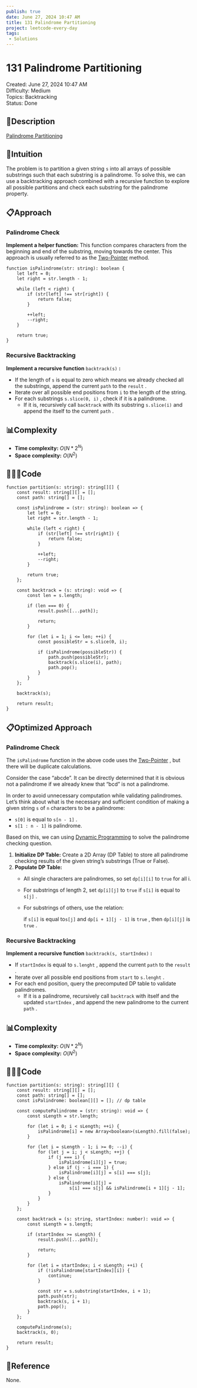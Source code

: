 ```yaml
---
publish: true
date: June 27, 2024 10:47 AM
title: 131 Palindrome Partitioning
project: leetcode-every-day
tags:
 - Solutions
---
```


# 131 Palindrome Partitioning

Created: June 27, 2024 10:47 AM<br>
Difficulty: Medium<br>
Topics: Backtracking<br>
Status: Done<br>

## 📖Description

[Palindrome Partitioning](https://leetcode.com/problems/palindrome-partitioning/description/)

## 🤔Intuition

The problem is to partition a given string `s` into all arrays of possible substrings such that each substring is a palindrome. To solve this, we can use a backtracking approach combined with a recursive function to explore all possible partitions and check each substring for the palindrome property.

## 📋Approach

### Palindrome Check

**Implement a helper function:** This function compares characters from the beginning and end of the substring, moving towards the center. This approach is usually referred to as the [Two-Pointer](https://www.notion.so/Two-Pointer-8b25b594f863437f9abd69ff0cc77566?pvs=21) method.

```tsx
function isPalindrome(str: string): boolean {
    let left = 0;
    let right = str.length - 1;

    while (left < right) {
        if (str[left] !== str[right]) {
            return false;
        }

        ++left;
        --right;
    }

    return true;
}
```

### Recursive Backtracking

**Implement a recursive function** `backtrack(s)` **:**

- If the length of `s` is equal to zero which means we already checked all the substrings, append the current `path` to the `result` .
- Iterate over all possible end positions from `i` to the length of the string.
- For each substrings `s.slice(0, i)` , check if it is a palindrome.
  - If it is, recursively call `backtrack` with its substring `s.slice(i)` and append the itself to the current `path` .

## 📊Complexity

- **Time complexity:** $O(N * 2^N)$
- **Space complexity:** $O(N^2)$

## 🧑🏻‍💻Code

```tsx
function partition(s: string): string[][] {
    const result: string[][] = [];
    const path: string[] = [];

    const isPalindrome = (str: string): boolean => {
        let left = 0;
        let right = str.length - 1;

        while (left < right) {
            if (str[left] !== str[right]) {
                return false;
            }

            ++left;
            --right;
        }

        return true;
    };

    const backtrack = (s: string): void => {
        const len = s.length;

        if (len === 0) {
            result.push([...path]);

            return;
        }

        for (let i = 1; i <= len; ++i) {
            const possibleStr = s.slice(0, i);

            if (isPalindrome(possibleStr)) {
                path.push(possibleStr);
                backtrack(s.slice(i), path);
                path.pop();
            }
        }
    };

    backtrack(s);

    return result;
}
```

## 📋Optimized Approach

### Palindrome Check

The `isPalindrome` function in the above code uses the [Two-Pointer](https://www.notion.so/Two-Pointer-8b25b594f863437f9abd69ff0cc77566?pvs=21) , but there will be duplicate calculations.

Consider the case “abcde”. It can be directly determined that it is obvious not a palindrome if we already knew that “bcd” is not a palindrome.

In order to avoid unnecessary computation while validating palindromes. Let’s think about what is the necessary and sufficient condition of making a given string `s` of `n` characters to be a palindrome:

- `s[0]` is equal to `s[n - 1]` .
- `s[1 : n - 1]` is palindrome.

Based on this, we can using [Dynamic Programming](https://www.notion.so/Dynamic-Programming-1c57cbbf1f9f4e5394fa09866f072ac5?pvs=21)  to solve the palindrome checking question.

1. **Initialize DP Table:** Create a 2D Array (DP Table) to store all palindrome checking results of the given string’s substrings (True or False).
2. **Populate DP Table:**
    - All single characters are palindromes, so set `dp[i][i]` to `true` for all i.
    - For substrings of  length 2, set `dp[i][j]` to `true` if `s[i]` is equal to `s[j]` .
    - For substrings of others, use the relation:

        if `s[i]` is equal to`s[j]` and `dp[i + 1][j - 1]`  is `true` , then `dp[i][j]`  is `true` .


### Recursive Backtracking

**Implement a recursive function** `backtrack(s, startIndex)` **:**

- If `startIndex` is equal to `s.lenght` , append the current `path` to the `result` .
- Iterate over all possible end positions from `start` to `s.lenght` .
- For each end position, query the precomputed DP table to validate palindromes.
  - If it is a palindrome, recursively call `backtrack` with itself and the updated `startIndex` , and append the new palindrome to the current `path` .

## 📊Complexity

- **Time complexity:** $O(N * 2^N)$
- **Space complexity:** $O(N^2)$

## 🧑🏻‍💻Code

```tsx
function partition(s: string): string[][] {
    const result: string[][] = [];
    const path: string[] = [];
    const isPalindrome: boolean[][] = []; // dp table

    const computePalindrome = (str: string): void => {
        const sLength = str.length;

        for (let i = 0; i < sLength; ++i) {
            isPalindrome[i] = new Array<boolean>(sLength).fill(false);
        }

        for (let i = sLength - 1; i >= 0; --i) {
            for (let j = i; j < sLength; ++j) {
                if (j === i) {
                    isPalindrome[i][j] = true;
                } else if (j - i === 1) {
                    isPalindrome[i][j] = s[i] === s[j];
                } else {
                    isPalindrome[i][j] =
                        s[i] === s[j] && isPalindrome[i + 1][j - 1];
                }
            }
        }
    };

    const backtrack = (s: string, startIndex: number): void => {
        const sLength = s.length;

        if (startIndex >= sLength) {
            result.push([...path]);

            return;
        }

        for (let i = startIndex; i < sLength; ++i) {
            if (!isPalindrome[startIndex][i]) {
                continue;
            }

            const str = s.substring(startIndex, i + 1);
            path.push(str);
            backtrack(s, i + 1);
            path.pop();
        }
    };

    computePalindrome(s);
    backtrack(s, 0);

    return result;
}
```

## 🔖Reference

None.


